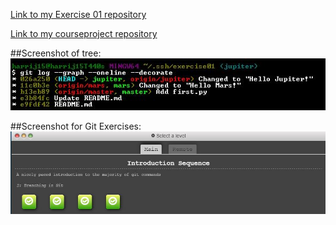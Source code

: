 [Link to my Exercise 01 repository](https://github.com/harrij15/Exercise01)

[Link to my courseproject repository](https://github.com/harrij15/courseproject)

##Screenshot of tree:
![Tree](https://raw.githubusercontent.com/harrij15/Open-Source-Labs/master/tree.jpg)

##Screenshot for Git Exercises:
![Intro](https://github.com/harrij15/Open-Source-Labs/blob/master/Lab3/git_intro.JPG)
